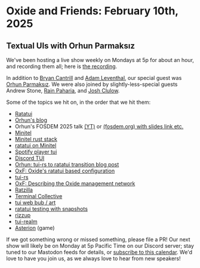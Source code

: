 # Oxide and Friends: February 10th, 2025

## Textual UIs with Orhun Parmaksız

We've been hosting a live show weekly on Mondays at 5p for about an hour,
and recording them all; here is
[the recording](https://youtu.be/VbLz79trgz8).

In addition to
[Bryan Cantrill](https://bsky.app/profile/bcantrill.bsky.social) and
[Adam Leventhal](https://bsky.app/profile/ahl.bsky.social),
our special guest was
[Orhun Parmaksız](https://bsky.app/profile/orhun.dev).
We were also joined by slightly-less-special guests
Andrew Stone,
[Rain Paharia](https://bsky.app/profile/sunshowers.io),
and
[Josh Clulow](https://bsky.app/profile/sunshowers.io).

Some of the topics we hit on, in the order that we hit them:

- [Ratatui](https://ratatui.rs/)
- [Orhun's blog](https://orhun.dev/)
- Orhun's FOSDEM 2025 talk [(YT)](https://www.youtube.com/watch?v=iepbyYrF_YQ) or [(fosdem.org) with slides link etc.](https://fosdem.org/2025/schedule/event/fosdem-2025-5496-bringing-terminal-aesthetics-to-the-web-with-rust-and-vice-versa-/)
- [Minitel](https://en.wikipedia.org/wiki/Minitel)
- [Minitel rust stack](https://github.com/plule/minitel)
- [ratatui on Minitel](https://www.youtube.com/watch?v=1qwrJ4NbFls)
- [Spotify player tui](https://github.com/aome510/spotify-player)
- [Discord TUI](https://github.com/ayn2op/discordo)
- [Orhun: tui-rs to ratatui transition blog post](https://blog.orhun.dev/ratatui-0-21-0/)
- [OxF: Oxide's ratatui based configuration](https://share.transistor.fm/s/13d3f864)
- [tui-rs](https://github.com/fdehau/tui-rs)
- [OxF: Describing the Oxide management network](https://share.transistor.fm/s/217e1960)
- [Ratzilla](https://github.com/orhun/ratzilla)
- [Terminal Collective](https://terminalcollective.org/)
- [tui web bub / art](https://fosstodon.org/@orhun/113828973153921659)
- [ratatui testing with snapshots](https://ratatui.rs/recipes/testing/snapshots/)
- [rizzup](https://github.com/Pingid/rizzup)
- [tui-realm](https://github.com/veeso/tui-realm)
- [Asterion](https://github.com/ricott1/asterion) (game)

If we got something wrong or missed something, please file a PR!
Our next show will likely be on Monday at 5p Pacific Time on our Discord
server; stay tuned to our Mastodon feeds for details, or [subscribe to this
calendar](https://calendar.google.com/calendar/ical/c_318925f4185aa71c4524d0d6127f31058c9e21f29f017d48a0fca6f564969cd0%40group.calendar.google.com/public/basic.ics).
We'd love to have you join us, as we always love to hear from new speakers!
